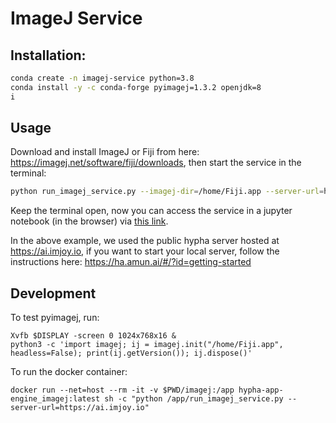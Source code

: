 # ImageJ Service


## Installation:
```bash
conda create -n imagej-service python=3.8
conda install -y -c conda-forge pyimagej=1.3.2 openjdk=8
i
```

## Usage
Download and install ImageJ or Fiji from here: https://imagej.net/software/fiji/downloads, then start the service in the terminal:

```bash
python run_imagej_service.py --imagej-dir=/home/Fiji.app --server-url=https://ai.imjoy.io
```

Keep the terminal open, now you can access the service in a jupyter notebook (in the browser) via [this link](https://jupyter.imjoy.io/lab/index.html?load=https://gist.githubusercontent.com/oeway/e446c52b0edb55ade30bcd34a098c74f/raw/hypha-quick-tour-imagej-service.ipynb&open=1).

In the above example, we used the public hypha server hosted at https://ai.imjoy.io, if you want to start your local server, follow the instructions here: https://ha.amun.ai/#/?id=getting-started

## Development

To test pyimagej, run:
```
Xvfb $DISPLAY -screen 0 1024x768x16 &
python3 -c 'import imagej; ij = imagej.init("/home/Fiji.app", headless=False); print(ij.getVersion()); ij.dispose()'
```

To run the docker container:
```
docker run --net=host --rm -it -v $PWD/imagej:/app hypha-app-engine_imagej:latest sh -c "python /app/run_imagej_service.py --server-url=https://ai.imjoy.io"
```
